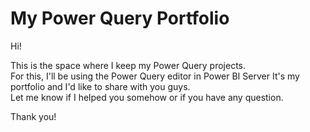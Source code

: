 # My Power Query Portfolio

Hi!  

This is the space where I keep my Power Query projects.  
For this, I'll be using the Power Query editor in Power BI Server
It's my portfolio and I'd like to share with you guys.  
Let me know if I helped you somehow or if you have any question.  
  
Thank you!

